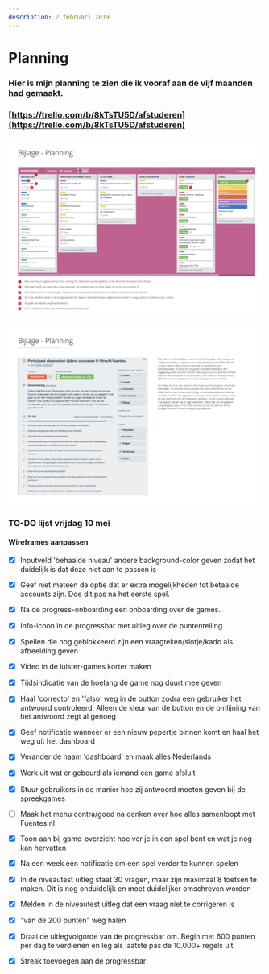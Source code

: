 ```yaml
---
description: 2 februari 2019
---
```


# Planning

### Hier is mijn planning te zien die ik vooraf aan de vijf maanden had gemaakt.

### [https://trello.com/b/8kTsTU5D/afstuderen](https://trello.com/b/8kTsTU5D/afstuderen)

![](.gitbook/assets/planning1-1.jpg)

![](.gitbook/assets/planning2-1.jpg)

### TO-DO lijst vrijdag 10 mei

#### Wireframes aanpassen

* [x] Inputveld 'behaalde niveau' andere background-color geven zodat het duidelijk is dat deze niet aan te passen is
* [x] Geef niet meteen de optie dat er extra mogelijkheden tot betaalde accounts zijn. Doe dit pas na het eerste spel.
* [x] Na de progress-onboarding een onboarding over de games.
* [x] Info-icoon in de progressbar met uitleg over de puntentelling
* [x] Spellen die nog geblokkeerd zijn een vraagteken/slotje/kado als afbeelding geven
* [x] Video in de luister-games korter maken
* [x] Tijdsindicatie van de hoelang de game nog duurt mee geven
* [x] Haal 'correcto' en 'falso'  weg in de button zodra een gebruiker het antwoord controleerd. Alleen de kleur van de button en de omlijning van het antwoord zegt al genoeg
* [x] Geef notificatie wanneer er een nieuw pepertje binnen komt en haal het weg uit het dashboard
* [x] Verander de naam 'dashboard' en maak alles Nederlands
* [x] Werk uit wat er gebeurd als iemand een game afsluit
* [x] Stuur gebruikers in de manier hoe zij antwoord moeten geven bij de spreekgames
* [ ] Maak het menu contra/goed na denken over hoe alles samenloopt met Fuentes.nl
* [x] Toon aan bij game-overzicht hoe ver je in een spel bent en wat je nog kan hervatten
* [x] Na een week een notificatie om een spel verder te kunnen spelen
* [x] In de niveautest uitleg staat 30 vragen, maar zijn maximaal 8 toetsen te maken. Dit is nog onduidelijk en moet duidelijker omschreven worden
* [x] Melden in de niveautest uitleg dat een vraag niet te corrigeren is
* [x] "van de 200 punten" weg halen
* [x] Draai de uitlegvolgorde van de progressbar om. Begin met 600 punten per dag te verdienen en leg als laatste pas de 10.000+ regels uit
* [x] Streak toevoegen aan de progressbar



